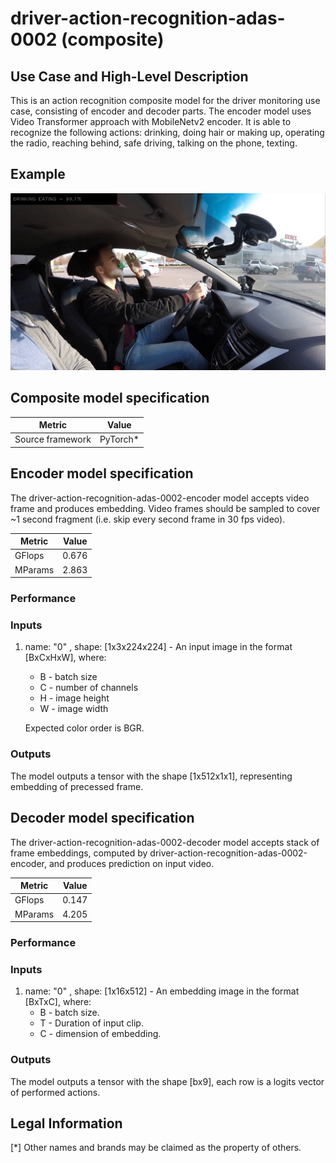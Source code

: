 # driver-action-recognition-adas-0002 (composite)

## Use Case and High-Level Description

This is an action recognition composite model for the driver monitoring use case, consisting of encoder and decoder parts. The encoder model uses Video Transformer approach with MobileNetv2 encoder. It is able to recognize the following actions: drinking, doing hair or making up, operating the radio, reaching behind, safe driving, talking on the phone, texting.

## Example

![](./action-recognition-kelly.png)

## Composite model specification

| Metric                          | Value                                     |
|---------------------------------|-------------------------------------------|
| Source framework                | PyTorch*                                  |


## Encoder model specification

The driver-action-recognition-adas-0002-encoder model accepts video frame and produces embedding.
Video frames should be sampled to cover ~1 second fragment (i.e. skip every second frame in 30 fps video).

| Metric                          | Value                                     |
|---------------------------------|-------------------------------------------|
| GFlops                          | 0.676                                     |
| MParams                         | 2.863                                     |


### Performance

### Inputs

1. name: "0" , shape: [1x3x224x224] - An input image in the format [BxCxHxW],
   where:
    - B - batch size
    - C - number of channels
    - H - image height
    - W - image width

   Expected color order is BGR.

### Outputs

The model outputs a tensor with the shape [1x512x1x1], representing embedding of precessed frame.


## Decoder model specification

The driver-action-recognition-adas-0002-decoder model accepts stack of frame embeddings, computed by driver-action-recognition-adas-0002-encoder, and produces prediction on input video.

| Metric                          | Value                                     |
|---------------------------------|-------------------------------------------|
| GFlops                          | 0.147                                     |
| MParams                         | 4.205                                     |


### Performance

### Inputs

1. name: "0" , shape: [1x16x512] - An embedding image in the format [BxTxC],
   where:
    - B - batch size.
    - T - Duration of input clip.
    - C - dimension of embedding.

### Outputs

The model outputs a tensor with the shape [bx9], each row is a logits vector of performed actions.

## Legal Information
[*] Other names and brands may be claimed as the property of others.

